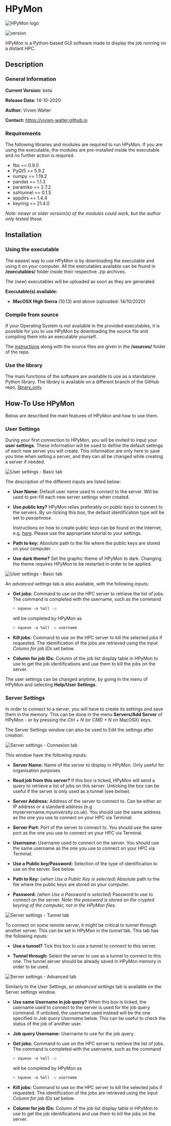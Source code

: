 # HPyMon

![HPyMon logo](https://github.com/vivien-walter/hpymon/blob/main/sources/main/icons/linux/256.png)

![version](https://img.shields.io/badge/version-beta-f39f37)

HPyMon is a Python-based GUI software made to display the job running on a distant HPC.

## Description

### General Information

**Current Version:** beta

**Release Data:** 14-10-2020

**Author:** Vivien Walter

**Contact:** https://vivien-walter.github.io

### Requirements

The following libraries and modules are required to run HPyMon. If you are using the executable,
the modules are pre-installed inside the executable and no further action is required.

* fbs == 0.9.0
* PyQt5 == 5.9.2
* numpy == 1.19.2
* pandas == 1.1.3
* paramiko == 2.7.2
* sshtunnel == 0.1.5
* appdirs == 1.4.4
* keyring == 21.4.0

*Note: newer or older version(s) of the modules could work, but the author only tested those.*

## Installation

### Using the executable

The easiest way to use HPyMon is by downloading the executable and using it on your computer.
All the executables available can be found in **/executables/** folder inside their respective .zip archives.

The (new) executables will be uploaded as soon as they are generated.

**Executable(s) available:**

* **MacOSX High Sierra** (10.13) and above (uploaded: 14/10/2020)

### Compile from source

If your Operating System is not available in the provided executables, it is possible for you
to use HPyMon by downloading the source file and compiling them into an executable yourself.

The [instructions](https://github.com/vivien-walter/hpymon/blob/main/sources/README.md) along with the source files are given in the **/sources/** folder of the repo.

### Use the library

The main functions of the software are available to use as a standalone Python library. The library is available on a different branch of the GitHub repo, [library_only](https://github.com/vivien-walter/hpymon/tree/library_only).

## How-To Use HPyMon

Below are described the main features of HPyMon and how to use them.

### User Settings

During your first connection to HPyMon, you will be invited to input your **user settings**. These information will be used to define the default settings of each new server you will create.
This information are only here to save you time when setting a server, and they can all be changed while creating a server if needed.

![User settings - Basic tab](https://github.com/vivien-walter/hpymon/blob/main/sources/main/resources/base/help/user_1.png)

The description of the different inputs are listed below:

* **User Name:** Default user name used to connect to the server. Will be used to pre-fill each new server settings when created.

* **Use public key?** HPyMon relies preferably on *public keys* to connect to the servers. By un-ticking this box, the default identification type will be set to *passphrase*.

    Instructions on how to create public keys can be found on the Internet, e.g. [here](https://www.ssh.com/ssh/keygen/). Please use the appropriate tutorial to your settings.

* **Path to key:** Absolute path to the file where the public keys are stored on your computer.

* **Use dark theme?** Set the graphic theme of HPyMon to dark. Changing the theme requires HPyMon to be restarted in order to be applied.

![User settings - Basic tab](https://github.com/vivien-walter/hpymon/blob/main/sources/main/resources/base/help/user_2.png)

An *advanced settings* tab is also available, with the following inputs:

* **Get jobs:** Command to use on the HPC server to retrieve the list of jobs. The command is completed with the username, such as the command

    ```bash
    > squeue -o %all -u
    ```

    will be completed by HPyMon as

    ```bash
    > squeue -o %all -u username
    ```

* **Kill jobs:** Command to use on the HPC server to kill the selected jobs if requested. The identification of the jobs are retrieved using the input *Column for job IDs* set below.

* **Column for job IDs:** Column of the job list display table in HPyMon to use to get the job identifications and use them to kill the jobs on the server.

The user settings can be changed anytime, by going in the menu of HPyMon and selecting **Help/User Settings.**

### Server Settings

In order to connect to a server, you will have to create its settings and save them in the memory. This can be done in the menu **Servers/Add Server** of HPyMon - or by pressing the *Ctrl + N* (or *CMD + N* on MacOSX) keys.

The Server Settings window can also be used to Edit the settings after creation.

![Server settings - Connexion tab](https://github.com/vivien-walter/hpymon/blob/main/sources/main/resources/base/help/server_1.png)

This window have the following inputs:

* **Server Name:** Name of the server to display in HPyMon. Only useful for organisation purposes.

* **Read job from this server?** If this box is ticked, HPyMon will send a query to retrieve a list of jobs on this server. Unticking the box can be useful if the server is only used as a tunnel (see below).

* **Server Address:** Address of the server to connect to. Can be either an IP address or a standard address (e.g myservername.myuniversity.co.uk). You should use the same address as the one you use to connect on your HPC via Terminal.

* **Server Port:** Port of the server to connect to. You should use the same port as the one you use to connect on your HPC via Terminal.

* **Username:** Username used to connect on the server. You should use the same username as the one you use to connect on your HPC via Terminal.

* **Use a Public key/Password:** Selection of the type of identification to use on the server. See below.

* **Path to Key:** (*when Use a Public Key is selected*) Absolute path to the file where the public keys are stored on your computer.

* **Password:** (*when Use a Password is selected*) Password to use to connect on the server. *Note: the password is stored on the crypted keyring of the computer, not in the HPyMon files.*

![Server settings - Tunnel tab](https://github.com/vivien-walter/hpymon/blob/main/sources/main/resources/base/help/server_2.png)

To connect on some remote server, it might be critical to tunnel through another server. This can be set in HPyMon in the *tunnel* tab. This tab has the following inputs:

* **Use a tunnel?** Tick this box to use a tunnel to connect to this server.

* **Tunnel through:** Select the server to use as a tunnel to connect to this one. The tunnel server should be already saved in HPyMon memory in order to be used.

![Server settings - Advanced tab](https://github.com/vivien-walter/hpymon/blob/main/sources/main/resources/base/help/server_3.png)

Similarly to the User Settings, an *advanced settings* tab is available on the Server settings window.

* **Use same Username in job query?** When this box is ticked, the username used to connect to the server is used for the job query command. If unticked, the username used instead
will be the one specified in *Job query Username* below. This can be useful to check the status of the job of another user.

* **Job query Username:** Username to use for the job query.

* **Get jobs:** Command to use on the HPC server to retrieve the list of jobs. The command is completed with the username, such as the command

    ```bash
    > squeue -o %all -u
    ```

    will be completed by HPyMon as

    ```bash
    > squeue -o %all -u username
    ```

* **Kill jobs:** Command to use on the HPC server to kill the selected jobs if requested. The identification of the jobs are retrieved using the input *Column for job IDs* set below.

* **Column for job IDs:** Column of the job list display table in HPyMon to use to get the job identifications and use them to kill the jobs on the server.
